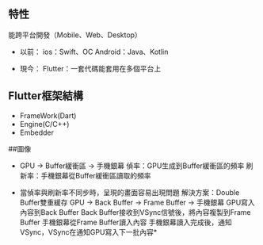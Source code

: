 ## 特性
能跨平台開發（Mobile、Web、Desktop）

* 以前：
ios：Swift、OC
Android：Java、Kotlin

* 現今：
Flutter：一套代碼能套用在多個平台上

## Flutter框架結構
* FrameWork(Dart)
* Engine(C/C++)
* Embedder

##圖像
* GPU -> Buffer緩衝區 -> 手機銀幕
偵率：GPU生成到Buffer緩衝區的頻率
刷新率：手機銀幕從Buffer緩衝區讀取的頻率

* 當偵率與刷新率不同步時，呈現的畫面容易出現問題
解決方案：Double Buffer雙重緩存
GPU -> Back Buffer -> Frame Buffer -> 手機銀幕
GPU寫入內容到Back Buffer
Back Buffer接收到VSync信號後，將內容複製到Frame Buffer
手機銀幕從Frame Buffer讀入內容
手機銀幕讀入完成後，通知VSync，VSync在通知GPU寫入下一批內容* 
